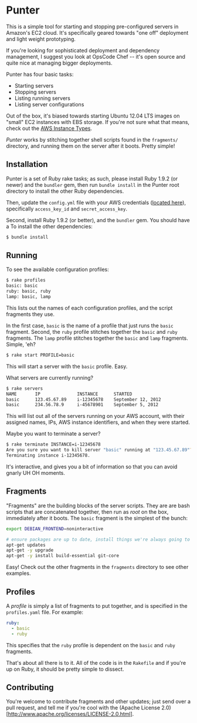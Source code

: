 # Punter

This is a simple tool for starting and stopping pre-configured servers in Amazon's EC2 cloud. It's specifically geared towards "one off" deployment and light weight prototyping.

If you're looking for sophisticated deployment and dependency management, I suggest you look at OpsCode Chef -- it's open source and quite nice at managing bigger deployments.

Punter has four basic tasks:

- Starting servers
- Stopping servers
- Listing running servers
- Listing server configurations

Out of the box, it's biased towards starting Ubuntu 12.04 LTS images on "small" EC2 instances with EBS storage. If you're not sure what that means, check out the [AWS Instance Types](http://aws.amazon.com/ec2/#instance).

_Punter_ works by stitching together shell scripts found in the `fragments/` directory, and running them on the server after it boots. Pretty simple!

## Installation

Punter is a set of Ruby rake tasks; as such, please install Ruby 1.9.2 (or newer) and the `bundler` gem, then run `bundle install` in the Punter root directory to install the other Ruby dependencies.

Then, update the `config.yml` file with your AWS credentials ([located here](https://portal.aws.amazon.com/gp/aws/securityCredentials#access_credentials)), specifically `access_key_id` and `secret_access_key`.

Second, install Ruby 1.9.2 (or better), and the `bundler` gem. You should have a To install the other dependencies:

```bash
$ bundle install
```

## Running

To see the available configuration profiles:

```bash
$ rake profiles
basic: basic
ruby: basic, ruby
lamp: basic, lamp
```

This lists out the names of each configuration profiles, and the script fragments they use.

In the first case, `basic` is the name of a profile that just runs the `basic` fragment. Second, the `ruby` profile stitches together the `basic` and `ruby` fragments. The `lamp` profile stitches together the `basic` and `lamp` fragments. Simple, 'eh?

```bash
$ rake start PROFILE=basic
```

This will start a server with the `basic` profile. Easy.

What servers are currently running?

```bash
$ rake servers
NAME       IP              INSTANCE      STARTED
basic      123.45.67.89    i-12345678    September 12, 2012
basic      234.56.78.9     i-45678901    September 5, 2012
```

This will list out all of the servers running on your AWS account, with their assigned names, IPs, AWS instance identifiers, and when they were started.


Maybe you want to terminate a server?

```bash
$ rake terminate INSTANCE=i-12345678
Are you sure you want to kill server "basic" running at "123.45.67.89"? [y/N] y
Terminating instance i-12345678.
```

It's interactive, and gives you a bit of information so that you can avoid gnarly UH OH moments.

## Fragments

"Fragments" are the building blocks of the server scripts. They are are bash scripts that are concatenated together, then run as _root_ on the box, immediately after it boots. The `basic` fragment is the simplest of the bunch:

```bash
export DEBIAN_FRONTEND=noninteractive

# ensure packages are up to date, install things we're always going to use.
apt-get updates
apt-get -y upgrade
apt-get -y install build-essential git-core
```

Easy! Check out the other fragments in the `fragments` directory to see other examples.

## Profiles

A _profile_ is simply a list of fragments to put together, and is specified in the `profiles.yaml` file. For example:

```yaml
ruby:
  - basic
  - ruby
```

This specifies that the `ruby` profile is dependent on the `basic` and `ruby` fragments.

That's about all there is to it. All of the code is in the `Rakefile` and if you're up on Ruby, it should be pretty simple to dissect.

## Contributing

You're welcome to contribute fragments and other updates; just send over a pull request, and tell me if you're cool with the (Apache License 2.0)[http://www.apache.org/licenses/LICENSE-2.0.html].

